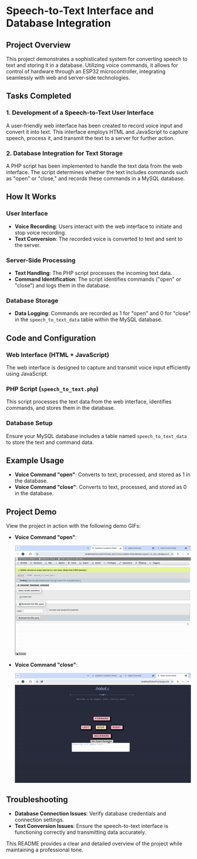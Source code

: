 # Speech-to-Text Interface and Database Integration

## Project Overview

This project demonstrates a sophisticated system for converting speech to text and storing it in a database. Utilizing voice commands, it allows for control of hardware through an ESP32 microcontroller, integrating seamlessly with web and server-side technologies.

## Tasks Completed

### 1. Development of a Speech-to-Text User Interface

A user-friendly web interface has been created to record voice input and convert it into text. This interface employs HTML and JavaScript to capture speech, process it, and transmit the text to a server for further action.

### 2. Database Integration for Text Storage

A PHP script has been implemented to handle the text data from the web interface. The script determines whether the text includes commands such as "open" or "close," and records these commands in a MySQL database.

## How It Works

### User Interface

- **Voice Recording**: Users interact with the web interface to initiate and stop voice recording.
- **Text Conversion**: The recorded voice is converted to text and sent to the server.

### Server-Side Processing

- **Text Handling**: The PHP script processes the incoming text data.
- **Command Identification**: The script identifies commands ("open" or "close") and logs them in the database.

### Database Storage

- **Data Logging**: Commands are recorded as 1 for "open" and 0 for "close" in the `speech_to_text_data` table within the MySQL database.

## Code and Configuration

### Web Interface (HTML + JavaScript)

The web interface is designed to capture and transmit voice input efficiently using JavaScript.

### PHP Script (`speech_to_text.php`)

This script processes the text data from the web interface, identifies commands, and stores them in the database.

### Database Setup

Ensure your MySQL database includes a table named `speech_to_text_data` to store the text and command data.

## Example Usage

- **Voice Command "open"**: Converts to text, processed, and stored as 1 in the database.
- **Voice Command "close"**: Converts to text, processed, and stored as 0 in the database.

## Project Demo

View the project in action with the following demo GIFs:

- **Voice Command "open"**:
  
  ![Voice Command "open" Demo](https://github.com/shathalshehri/Speech_to_Text/blob/main/open.gif)


- **Voice Command "close"**:
  
  ![Voice Command "close" Demo](https://github.com/shathalshehri/Speech_to_Text/blob/main/close.gif)

## Troubleshooting

- **Database Connection Issues**: Verify database credentials and connection settings.
- **Text Conversion Issues**: Ensure the speech-to-text interface is functioning correctly and transmitting data accurately.

This README provides a clear and detailed overview of the project while maintaining a professional tone.

